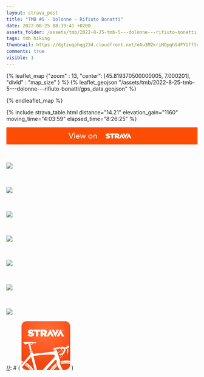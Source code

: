 ```yaml
---
layout: strava_post
title: "TMB #5 - Dolonne - Rifiuto Bonatti"
date: 2022-08-25 08:39:41 +0200
assets_folder: /assets/tmb/2022-8-25-tmb-5---dolonne---rifiuto-bonatti
tags: tmb hiking
thumbnail: https://dgtzuqphqg23d.cloudfront.net/eAu3M2kriHOpqhSdFYUffteemIerHKY0xt2jaXYk95Y-1024x768.jpg
comments: true
visible: 1
---
```

[//]: # "TMB #5 - Dolonne - Rifiuto Bonatti"


{% leaflet_map {"zoom" : 13,
                  "center": [45.819370500000005, 7.000201],
                 "divId" : "map_size" } %}
    {% leaflet_geojson "/assets/tmb/2022-8-25-tmb-5---dolonne---rifiuto-bonatti/gps_data.geojson" %}

{% endleaflet_map %}





{% include strava_table.html distance="14.21" elevation_gain="1160" moving_time="4:03:59" elapsed_time="8:26:25" %}

[![](/assets/strava.jpg)](https://www.strava.com/activities/7704925253)


<br />

![](https://dgtzuqphqg23d.cloudfront.net/eAu3M2kriHOpqhSdFYUffteemIerHKY0xt2jaXYk95Y-1024x768.jpg)


<br />

![](https://dgtzuqphqg23d.cloudfront.net/XgKLg9zkRBZYX25wZzPuaCu4v6R4FMterLEsjS5TZdY-1024x768.jpg)


<br />

![](https://dgtzuqphqg23d.cloudfront.net/XqpWiYkYp6lgGKlLgox-nLn5UotmOoPrpaQtoD9jdGk-1024x768.jpg)


<br />

![](https://dgtzuqphqg23d.cloudfront.net/EWmWcdMp9DN1ajoLJ0xrltrvp8VU87ZKnvm-VnFlykI-768x1024.jpg)


<br />

![](https://dgtzuqphqg23d.cloudfront.net/K_-ASFsUubuRl8DrSnYkzNOsHjLO3J6j1vHCuQeD14E-1024x768.jpg)


<br />

![](https://dgtzuqphqg23d.cloudfront.net/LfFNYbJEPO31Hgry2SH0OTAsM8SIN0cnuk_bQwaKOZ4-1024x768.jpg)


<br />

![](https://dgtzuqphqg23d.cloudfront.net/yuT5l8Ztf4EVhB_UhGehCrqzOwg-ZdDg7XuHO0VBa0E-1024x768.jpg)


[//]: # ( ![image tooltip here](/assets/image.png) )